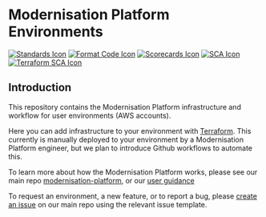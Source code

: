 # Modernisation Platform Environments

[![Standards Icon]][Standards Link] [![Format Code Icon]][Format Code Link] [![Scorecards Icon]][Scorecards Link] [![SCA Icon]][SCA Link] [![Terraform SCA Icon]][Terraform SCA Link]

## Introduction

This repository contains the Modernisation Platform infrastructure and workflow for user environments (AWS accounts).

Here you can add infrastructure to your environment with [Terraform](https://www.terraform.io/). This currently is manually deployed to your environment by a Modernisation Platform engineer, but we plan to introduce Github workflows to automate this.

To learn more about how the Modernisation Platform works, please see our main repo [modernisation-platform](https://github.com/ministryofjustice/modernisation-platform), or our [user guidance](https://ministryofjustice.github.io/modernisation-platform)

To request an environment, a new feature, or to report a bug, please [create an issue](https://github.com/ministryofjustice/modernisation-platform/issues/new/choose) on our main repo using the relevant issue template.

[Standards Link]: https://github-community.service.justice.gov.uk/repository-standards/modernisation-platform-environments "Repo standards badge."
[Standards Icon]: https://github-community.service.justice.gov.uk/repository-standards/api/modernisation-platform-environments/badge
[Format Code Icon]: https://img.shields.io/github/actions/workflow/status/ministryofjustice/modernisation-platform-environments/format-code.yml?labelColor=231f20&style=for-the-badge&label=Formate%20Code
[Format Code Link]: https://github.com/ministryofjustice/modernisation-platform-environments/actions/workflows/format-code.yml
[Scorecards Icon]: https://img.shields.io/github/actions/workflow/status/ministryofjustice/modernisation-platform-environments/scorecards.yml?branch=main&labelColor=231f20&style=for-the-badge&label=Scorecards
[Scorecards Link]: https://github.com/ministryofjustice/modernisation-platform-environments/actions/workflows/scorecards.yml
[SCA Icon]: https://img.shields.io/github/actions/workflow/status/ministryofjustice/modernisation-platform-environments/code-scanning.yml?branch=main&labelColor=231f20&style=for-the-badge&label=Secure%20Code%20Analysis
[SCA Link]: https://github.com/ministryofjustice/modernisation-platform-environments/actions/workflows/code-scanning.yml
[Terraform SCA Icon]: https://img.shields.io/github/actions/workflow/status/ministryofjustice/modernisation-platform-environments/code-scanning.yml?branch=main&labelColor=231f20&style=for-the-badge&label=Terraform%20Static%20Code%20Analysis
[Terraform SCA Link]: https://github.com/ministryofjustice/modernisation-platform-environments/actions/workflows/terraform-static-analysis.yml
